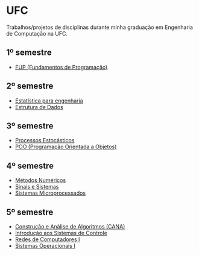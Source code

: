 # UFC

Trabalhos/projetos de disciplinas durante minha graduação em Engenharia de Computação na UFC.

## 1º semestre
- [FUP (Fundamentos de Programação)](./TI0109-FUP/)

## 2º semestre
- [Estatística para engenharia](./TI0111-estatistica/)
- [Estrutura de Dados](./TI0140-estrutura-de-dados/)

## 3º semestre
- [Processos Estocásticos](./TI0112-processos-estocasticos/)
- [POO (Programação Orientada a Objetos)](./TI0142-POO/)

## 4º semestre
- [Métodos Numéricos](./CK0182-metodos-numericos/)
- [Sinais e Sistemas](./TI0143-sinais-sistemas/)
- [Sistemas Microprocessados](./TI0144-sistemas-microprocessados/)

## 5º semestre
- [Construção e Análise de Algoritmos (CANA)](./CK0183-CANA/)
- [Introdução aos Sistemas de Controle]()
- [Redes de Computadores I]()
- [Sistemas Operacionais I]()